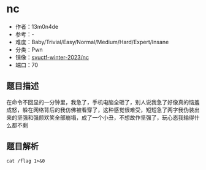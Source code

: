 # nc

- 作者：13m0n4de
- 参考：-
- 难度：Baby/Trivial/Easy/Normal/Medium/Hard/Expert/Insane
- 分类：Pwn
- 镜像：[svuctf-winter-2023/nc](https://ghcr.io/svuctf/svuctf-winter-2023/nc:latest)
- 端口：70

## 题目描述

在命令不回显的一分钟里，我急了，手机电脑全砸了，别人说我急了好像真的恼羞成怒，躲在网络背后的我仿佛被看穿了，这种感觉很难受，短短急了两字我伪装出来的坚强和强颜欢笑全部崩塌，成了一个小丑，不想故作坚强了，玩心态我输得什么都不剩

## 题目解析

```
cat /flag 1>&0
```
